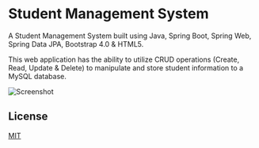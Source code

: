 # Student Management System

A Student Management System built using Java, Spring Boot, Spring Web, Spring Data JPA, Bootstrap 4.0 & HTML5.

This web application has the ability to utilize CRUD operations (Create, Read, Update & Delete) to manipulate and store student information to a MySQL database.

![Screenshot](https://user-images.githubusercontent.com/79638487/159116641-55fc77e8-0b90-4088-a7a4-2d823cf1a5a3.png)

## License
[MIT](https://choosealicense.com/licenses/mit/)
